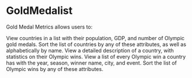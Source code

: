 # GoldMedalist

Gold Medal Metrics allows users to:

View countries in a list with their population, GDP, and number of Olympic gold medals.
Sort the list of countries by any of these attributes, as well as alphabetically by name.
View a detailed description of a country, with statistics on their Olympic wins.
View a list of every Olympic win a country has with the year, season, winner name, city, and event.
Sort the list of Olympic wins by any of these attributes.
